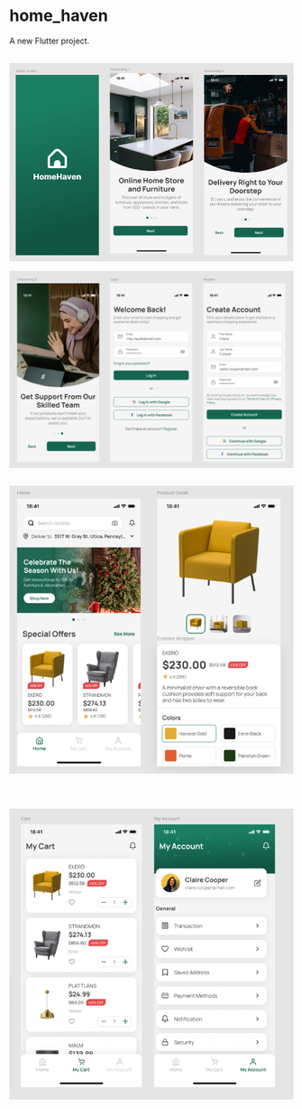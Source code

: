 # home_haven

A new Flutter project.

<br />
<img align="center" alt ="homePage" width ="900" src="https://github.com/Hasib2k21/Home_Haven/blob/master/assets/images/home_haven1.png"></img>
<br />
<br />
<img align="center" alt ="homePage" width ="900" src="https://github.com/Hasib2k21/Home_Haven/blob/master/assets/images/home_haven2.png"></img>
<br />
<br />

<img align="center" alt ="homePage" width ="900" src="https://github.com/Hasib2k21/Home_Haven/blob/master/assets/images/home_haven3.png"></img>

<br />
<br />

<img align="center" alt ="homePage" width ="900" src="https://github.com/Hasib2k21/Home_Haven/blob/master/assets/images/home_haven4.png"></img>

<br />

